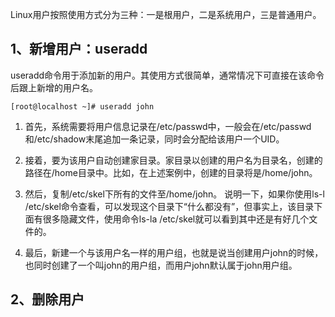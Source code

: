 
Linux用户按照使用方式分为三种：一是根用户，二是系统用户，三是普通用户。

##  1、新增用户：useradd
useradd命令用于添加新的用户。其使用方式很简单，通常情况下可直接在该命令后跟上新增的用户名。

```
[root@localhost ~]# useradd john
```

1. 首先，系统需要将用户信息记录在/etc/passwd中，一般会在/etc/passwd和/etc/shadow末尾追加一条记录，同时会分配给该用户一个UID。

1. 接着，要为该用户自动创建家目录。家目录以创建的用户名为目录名，创建的路径在/home目录中。比如，在上述案例中，创建的目录将是/home/john。

1. 然后，复制/etc/skel下所有的文件至/home/john。
说明一下，如果你使用ls-l /etc/skel命令查看，可以发现这个目录下“什么都没有”，但事实上，该目录下面有很多隐藏文件，使用命令ls-la /etc/skel就可以看到其中还是有好几个文件的。
 
1. 最后，新建一个与该用户名一样的用户组，也就是说当创建用户john的时候，也同时创建了一个叫john的用户组，而用户john默认属于john用户组。

##  2、删除用户